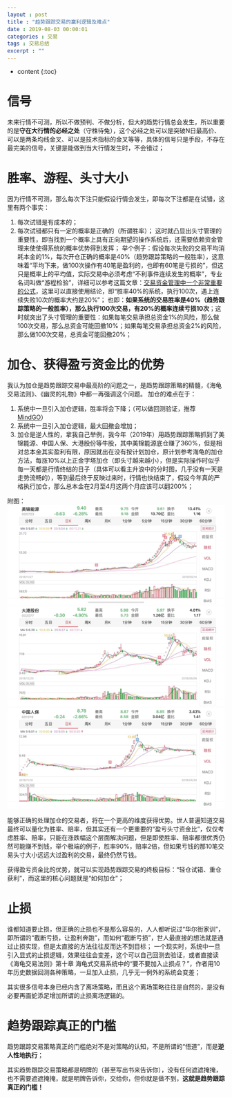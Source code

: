 ```yaml
---
layout : post
title : "趋势跟踪交易的赢利逻辑及难点"
date : 2019-08-03 00:00:01
categories : 交易
tags : 交易总结
excerpt : ""
---
```


* content
{:toc}


# 信号
未来行情不可测，所以不做预判、不做分析，但大的趋势行情总会发生，所以重要的是**守在大行情的必经之处**（守株待兔），这个必经之处可以是突破N日最高价、可以是两条均线金叉、可以是技术指标的金叉等等，具体的信号只是手段，不存在最完美的信号，关键是能做到当大行情发生时，不会错过；


# 胜率、游程、头寸大小
因为行情不可测，那么每次下注只能假设行情会发生，即每次下注都是在试错，这里有两个事实：
  1. 每次试错是有成本的；
  2. 每次试错都只有一定的概率是正确的（所谓胜率）；
这时就凸显出头寸管理的重要性，即当找到一个概率上具有正向期望的操作系统后，还需要依赖资金管理来使使得系统的概率优势得到发挥；
举个例子：假设每次失败的交易平均消耗本金的1%，每次开仓正确的概率是40%（趋势跟踪策略的一般胜率），这意味着“平均下来，做100次操作有40笔是盈利的，也即有60笔是亏损的”，但这只是概率上的平均值，实际交易中必须考虑“不利事件连续发生的概率”，专业名词叫做“游程检验”，详细可以参考这篇文章：[交易资金管理中一个非常重要的公式](https://xueqiu.com/5783043164/115631651)，这里可以直接使用结论，即“胜率40%的系统，执行100次，遇上连续失败10次的概率大约是20%”；
也即：**如果系统的交易胜率是40%（趋势跟踪策略的一般胜率），那么执行100次交易，有20%的概率连续亏损10次**；这时就突出了头寸管理的重要性：如果每笔交易承担总资金1%的风险，那么做100次交易，那么总资金可能回撤10%；如果每笔交易承担总资金2%的风险，那么做100次交易，总资金可能回撤20%；



# 加仓、获得盈亏资金比的优势
我认为加仓是趋势跟踪交易中最高阶的问题之一，是趋势跟踪策略的精髓，《海龟交易法则》、《幽灵的礼物》中都一再强调这个问题。
加仓的难点在于：
1. 系统中一旦引入加仓逻辑，胜率将会下降；（可以做回测验证，推荐[MindGO](http://quant.10jqka.com.cn/platform/html/study-index.html#/)）
2. 系统中一旦引入加仓逻辑，最大回撤会增加；
3. 加仓是逆人性的，拿我自己举例，我今年（2019年）用趋势跟踪策略抓到了美锦能源、中国人保、大港股份等牛股，其中美锦能源底仓赚了360%，但是相对总本金其实盈利有限，原因就出在没有按计划加仓，原计划参考海龟的加仓方法，每涨10%以上正金字塔加仓（即头寸越来越小），但是实际操作时似乎每一天都是行情终结的日子（具体可以看主升浪中的分时图，几乎没有一天是走势流畅的），等到最后终于反映过来时，行情也快结束了，假设今年真的严格执行加仓，那么总本金在2月至4月这两个月应该可以翻200%；

附图：
![image](/images/trade-records/mjny.jpeg)
![image](/images/trade-records/dggf.jpeg)
![image](/images/trade-records/zgrb.jpeg)


能够正确的处理加仓的交易者，将在一个更高的维度获得优势。世人普遍知道交易最终可以量化为胜率、赔率，但其实还有一个更重要的“盈亏头寸资金比”，仅仅考虑胜率、赔率，只能在涨跌幅这个层面解决问题，但是即使胜率、赔率都很优秀仍然可能赚不到钱，举个极端的例子，胜率90%，赔率2倍，但如果亏钱的那10笔交易头寸大小远远大过盈利的交易，最终仍然亏钱。

获得盈亏资金比的优势，就可以实现趋势跟踪交易的终极目标：“轻仓试错、重仓获利”，而这里的核心问题就是“如何加仓”；



# 止损
谁都知道要止损，但正确的止损也不是那么容易的，人人都听说过“华尔街家训”，即所谓的“截断亏损，让盈利奔跑”，而如何“截断亏损”，世人最直接的想法就是通过止损实现，但是太直接的方法往往反而达不到目标；
一个现实时，系统中一旦引入显式的止损逻辑，效果往往会变差，这个可以自己回测去验证，或者直接读《海龟交易法则》第十章 海龟式交易系统中的“要不要加入止损点？”，作者用10年历史数据回测各种策略，一旦加入止损，几乎无一例外的系统会变差；

其实很多信号本身已经内含了离场策略，而且这个离场策略往往是自然的，是没有必要再画蛇添足增加所谓的止损离场逻辑的。



# 趋势跟踪真正的门槛
趋势跟踪交易策略真正的门槛绝对不是对策略的认知，不是所谓的“悟道”，而是**逆人性地执行**；

其实趋势跟踪交易策略都是明牌的（甚至写出书来告诉你），没有任何遮遮掩掩，也不需要遮遮掩掩，就是明牌告诉你，交给你，但你就是做不到，**这就是趋势跟踪真正的门槛！**









